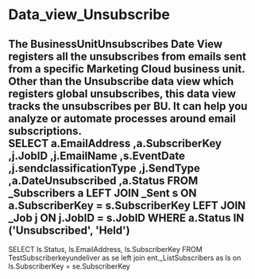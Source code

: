 # Data_view_Unsubscribe
The BusinessUnitUnsubscribes Date View registers all the unsubscribes from emails sent from a specific Marketing Cloud business unit. Other than the Unsubscribe data view which registers global unsubscribes, this data view tracks the unsubscribes per BU. It can help you analyze or automate processes around email subscriptions.
<br>
SELECT
               a.EmailAddress
              ,a.SubscriberKey
              ,j.JobID
              ,j.EmailName
              ,s.EventDate
              ,j.sendclassificationType
              ,j.SendType
              ,a.DateUnsubscribed
              ,a.Status
FROM _Subscribers a
LEFT JOIN _Sent s ON a.SubscriberKey = s.SubscriberKey
LEFT JOIN _Job j ON j.JobID = s.JobID
WHERE a.Status IN ('Unsubscribed', 'Held')
-------------------------------------------------------------------------------------------------------
SELECT
ls.Status,
ls.EmailAddress,
ls.SubscriberKey
FROM TestSubscriberkeyundeliver as se
left join ent._ListSubscribers as ls
on ls.SubscriberKey = se.SubscriberKey
